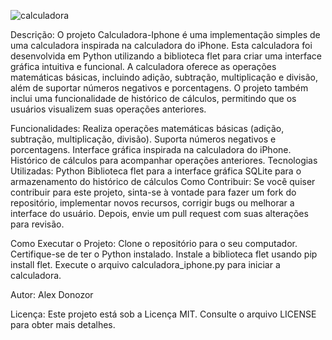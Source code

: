 
![calculadora](https://github.com/Alexpel09/Calculadora-Iphone/assets/135204896/0ebce6b2-fa67-49fd-9b9a-277fa9f0ced1)

Descrição:
O projeto Calculadora-Iphone é uma implementação simples de uma calculadora inspirada na calculadora do iPhone. Esta calculadora foi desenvolvida em Python utilizando a biblioteca flet para criar uma interface gráfica intuitiva e funcional. A calculadora oferece as operações matemáticas básicas, incluindo adição, subtração, multiplicação e divisão, além de suportar números negativos e porcentagens. O projeto também inclui uma funcionalidade de histórico de cálculos, permitindo que os usuários visualizem suas operações anteriores.

Funcionalidades:
Realiza operações matemáticas básicas (adição, subtração, multiplicação, divisão).
Suporta números negativos e porcentagens.
Interface gráfica inspirada na calculadora do iPhone.
Histórico de cálculos para acompanhar operações anteriores.
Tecnologias Utilizadas:
Python
Biblioteca flet para a interface gráfica
SQLite para o armazenamento do histórico de cálculos
Como Contribuir:
Se você quiser contribuir para este projeto, sinta-se à vontade para fazer um fork do repositório, implementar novos recursos, corrigir bugs ou melhorar a interface do usuário. Depois, envie um pull request com suas alterações para revisão.

Como Executar o Projeto:
Clone o repositório para o seu computador.
Certifique-se de ter o Python instalado.
Instale a biblioteca flet usando pip install flet.
Execute o arquivo calculadora_iphone.py para iniciar a calculadora.

Autor:
Alex Donozor

Licença:
Este projeto está sob a Licença MIT. Consulte o arquivo LICENSE para obter mais detalhes.

